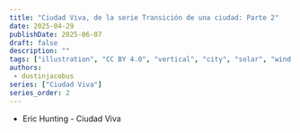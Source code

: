 ```yaml
---
title: "Ciudad Viva, de la serie Transición de una ciudad: Parte 2"
date: 2025-04-29
publishDate: 2025-06-07
draft: false
description: ""
tags: ["illustration", "CC BY 4.0", "vertical", "city", "solar", "wind turbine", "people", "transport"]
authors:
 - dustinjacobus
series: ["Ciudad Viva"]
series_order: 2
---
```


- Eric Hunting - Ciudad Viva

